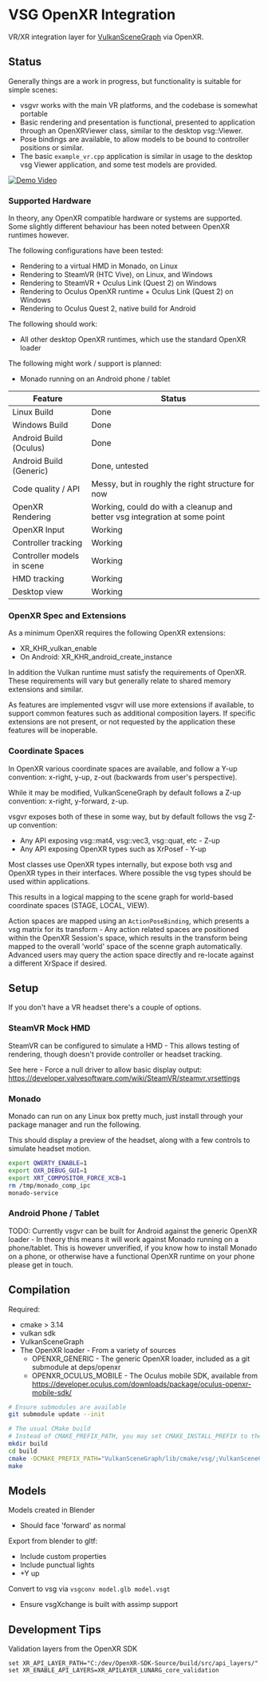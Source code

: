 # VSG OpenXR Integration

VR/XR integration layer for [VulkanSceneGraph](https://github.com/vsg-dev/VulkanSceneGraph) via OpenXR.

## Status

Generally things are a work in progress, but functionality is suitable for simple scenes:
* vsgvr works with the main VR platforms, and the codebase is somewhat portable
* Basic rendering and presentation is functional, presented to application through an OpenXRViewer class, similar to the desktop vsg::Viewer.
* Pose bindings are available, to allow models to be bound to controller positions or similar.
* The basic `example_vr.cpp` application is similar in usage to the desktop vsg Viewer application, and some test models are provided.

[![Demo Video](http://img.youtube.com/vi/ZA7syEMAIMo/0.jpg)](http://www.youtube.com/watch?v=ZA7syEMAIMo "vsgvr Demo Video")

### Supported Hardware

In theory, any OpenXR compatible hardware or systems are supported. Some slightly different behaviour has been noted between OpenXR runtimes however.

The following configurations have been tested:
* Rendering to a virtual HMD in Monado, on Linux
* Rendering to SteamVR (HTC Vive), on Linux, and Windows
* Rendering to SteamVR + Oculus Link (Quest 2) on Windows
* Rendering to Oculus OpenXR runtime + Oculus Link (Quest 2) on Windows
* Rendering to Oculus Quest 2, native build for Android

The following should work:
* All other desktop OpenXR runtimes, which use the standard OpenXR loader

The following might work / support is planned:
* Monado running on an Android phone / tablet


Feature                      | Status
-----------------------------|--------
Linux Build                  | Done
Windows Build                | Done
Android Build (Oculus)       | Done
Android Build (Generic)      | Done, untested
Code quality / API           | Messy, but in roughly the right structure for now
OpenXR Rendering             | Working, could do with a cleanup and better vsg integration at some point
OpenXR Input                 | Working
Controller tracking          | Working
Controller models in scene   | Working
HMD tracking                 | Working
Desktop view                 | Working

### OpenXR Spec and Extensions

As a minimum OpenXR requires the following OpenXR extensions:
* XR\_KHR\_vulkan\_enable
* On Android: XR\_KHR\_android\_create\_instance

In addition the Vulkan runtime must satisfy the requirements of OpenXR. These requirements will vary but generally relate to shared memory extensions and similar.

As features are implemented vsgvr will use more extensions if available, to support common features such as additional composition layers. If specific extensions are not present, or not requested by the application these features will be inoperable.

### Coordinate Spaces

In OpenXR various coordinate spaces are available, and follow a Y-up convention: x-right, y-up, z-out (backwards from user's perspective).

While it may be modified, VulkanSceneGraph by default follows a Z-up convention: x-right, y-forward, z-up.

vsgvr exposes both of these in some way, but by default follows the vsg Z-up convention:
* Any API exposing vsg::mat4, vsg::vec3, vsg::quat, etc - Z-up
* Any API exposing OpenXR types such as XrPosef - Y-up

Most classes use OpenXR types internally, but expose both vsg and OpenXR types in their interfaces. Where possible the vsg types should be used within applications.

This results in a logical mapping to the scene graph for world-based coordinate spaces (STAGE, LOCAL, VIEW).

Action spaces are mapped using an `ActionPoseBinding`, which presents a vsg matrix for its transform - Any action related spaces are positioned within the OpenXR Session's space, which results in the transform being mapped to the overall 'world' space of the scenne graph automatically. Advanced users may query the action space directly and re-locate against a different XrSpace if desired.

## Setup

If you don't have a VR headset there's a couple of options.

### SteamVR Mock HMD

SteamVR can be configured to simulate a HMD - This allows testing of rendering, though doesn't provide controller or headset tracking.

See here - Force a null driver to allow basic display output:
https://developer.valvesoftware.com/wiki/SteamVR/steamvr.vrsettings

### Monado

Monado can run on any Linux box pretty much, just install through your package manager and run the following.

This should display a preview of the headset, along with a few controls to simulate headset motion.

```sh
export QWERTY_ENABLE=1
export OXR_DEBUG_GUI=1
export XRT_COMPOSITOR_FORCE_XCB=1
rm /tmp/monado_comp_ipc
monado-service
```

### Android Phone / Tablet

TODO: Currently vsgvr can be built for Android against the generic OpenXR loader - In theory this means it will work against Monado running on a phone/tablet.
This is however unverified, if you know how to install Monado on a phone, or otherwise have a functional OpenXR runtime on your phone please get in touch.

## Compilation

Required:
* cmake > 3.14
* vulkan sdk
* VulkanSceneGraph
* The OpenXR loader - From a variety of sources
  * OPENXR\_GENERIC - The generic OpenXR loader, included as a git submodule at deps/openxr
  * OPENXR\_OCULUS\_MOBILE - The Oculus mobile SDK, available from https://developer.oculus.com/downloads/package/oculus-openxr-mobile-sdk/

```sh
# Ensure submodules are available
git submodule update --init

# The usual CMake build
# Instead of CMAKE_PREFIX_PATH, you may set CMAKE_INSTALL_PREFIX to the same as your VulkanSceneGraph project to locate VSG
mkdir build
cd build
cmake -DCMAKE_PREFIX_PATH="VulkanSceneGraph/lib/cmake/vsg/;VulkanSceneGraph/lib/cmake/vsg_glslang" ../
make
```

## Models

Models created in Blender
* Should face 'forward' as normal

Export from blender to gltf:
* Include custom properties
* Include punctual lights
* +Y up

Convert to vsg via `vsgconv model.glb model.vsgt`
* Ensure vsgXchange is built with assimp support

## Development Tips

Validation layers from the OpenXR SDK
```
set XR_API_LAYER_PATH="C:/dev/OpenXR-SDK-Source/build/src/api_layers/"
set XR_ENABLE_API_LAYERS=XR_APILAYER_LUNARG_core_validation
```

